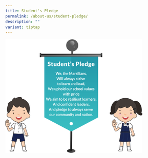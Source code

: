 ```yaml
---
title: Student's Pledge
permalink: /about-us/student-pledge/
description: ""
variant: tiptap
---
```

<div class="isomer-image-wrapper">
<img style="width: 85%;" height="auto" width="100%" alt="Student's pledge" src="/images/Student_s_pledge_V4.png">
</div>
<p></p>